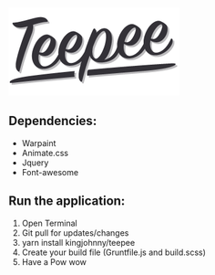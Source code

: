 <img src="assets/img/logo.png" alt="Teepee"/>

## Dependencies:
- Warpaint
- Animate.css
- Jquery
- Font-awesome

## Run the application:
1. Open Terminal
2. Git pull for updates/changes
3. yarn install kingjohnny/teepee
4. Create your build file (Gruntfile.js and build.scss)
5. Have a Pow wow